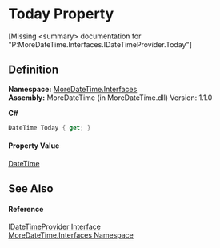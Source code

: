 # Today Property


\[Missing &lt;summary&gt; documentation for "P:MoreDateTime.Interfaces.IDateTimeProvider.Today"\]



## Definition
**Namespace:** <a href="N_MoreDateTime_Interfaces.md">MoreDateTime.Interfaces</a>  
**Assembly:** MoreDateTime (in MoreDateTime.dll) Version: 1.1.0

**C#**
``` C#
DateTime Today { get; }
```



#### Property Value
<a href="https://learn.microsoft.com/dotnet/api/system.datetime" target="_blank" rel="noopener noreferrer">DateTime</a>

## See Also


#### Reference
<a href="T_MoreDateTime_Interfaces_IDateTimeProvider.md">IDateTimeProvider Interface</a>  
<a href="N_MoreDateTime_Interfaces.md">MoreDateTime.Interfaces Namespace</a>  
